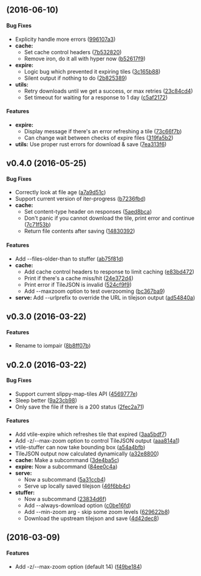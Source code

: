<a name=""></a>
##  (2016-06-10)


#### Bug Fixes

*   Explicity handle more errors ([996107a3](996107a3))
* **cache:**
  *  Set cache control headers ([7b532820](7b532820))
  *  Remove iron, do it all with hyper now ([b52617f9](b52617f9))
* **expire:**
  *  Logic bug which prevented it expiring tiles ([3c165b88](3c165b88))
  *  Silent output if nothing to do ([2b825389](2b825389))
* **utils:**
  *  Retry downloads until we get a success, or max retries ([23c84cd4](23c84cd4))
  *  Set timeout for waiting for a response to 1 day ([c5af2172](c5af2172))

#### Features

* **expire:**
  *  Display message if there's an error refreshing a tile ([73c66f7b](73c66f7b))
  *  Can change wait between checks of expire files ([319fa5b2](319fa5b2))
* **utils:**  Use proper rust errors for download & save ([7ea313f6](7ea313f6))



<a name="v0.4.0"></a>
## v0.4.0 (2016-05-25)


#### Bug Fixes

*   Correctly look at file age ([a7a9d51c](a7a9d51c))
*   Support current version of iter-progress ([b7236fbd](b7236fbd))
* **cache:**
  *  Set content-type header on responses ([5aed8bca](5aed8bca))
  *  Don't panic if you cannot download the tile, print error and continue ([7c71f53b](7c71f53b))
  *  Return file contents after saving ([14830392](14830392))

#### Features

*   Add --files-older-than to stuffer ([ab75f81d](ab75f81d))
* **cache:**
  *  Add cache control headers to response to limit caching ([e83bd472](e83bd472))
  *  Print if there's a cache miss/hit ([24e372d4](24e372d4))
  *  Print error if TileJSON is invalid ([524cf9f9](524cf9f9))
  *  Add --maxzoom option to test overzooming ([bc367ba9](bc367ba9))
* **serve:**  Add --urlprefix to override the URL in tilejson output ([ad54840a](ad54840a))



<a name="v0.3.0"></a>
## v0.3.0 (2016-03-22)


#### Features

*   Rename to iompair ([8b8ff07b](8b8ff07b))



<a name="v0.2.0"></a>
## v0.2.0 (2016-03-22)


#### Bug Fixes

*   Support current slippy-map-tiles API ([4569777e](4569777e))
*   Sleep better ([9a23cb98](9a23cb98))
*   Only save the file if there is a 200 status ([2fec2a71](2fec2a71))

#### Features

*   Add vtile-expire which refreshes tile that expired ([3aa5bdf7](3aa5bdf7))
*   Add -z/--max-zoom option to control TileJSON output ([aaa814a1](aaa814a1))
*   vtile-stuffer can now take bounding box ([a54a4bfb](a54a4bfb))
*   TileJSON output now calculated dynamically ([a32e8800](a32e8800))
* **cache:**  Make a subcommand ([3de4ba5c](3de4ba5c))
* **expire:**  Now a subcommand ([84ee0c4a](84ee0c4a))
* **serve:**
  *  Now a subcommand ([5a31ccb4](5a31ccb4))
  *  Serve up locally saved tilejson ([46f6bb4c](46f6bb4c))
* **stuffer:**
  *  Now a subcommand ([23834d6f](23834d6f))
  *  Add --always-download option ([c0be16fd](c0be16fd))
  *  Add --min-zoom arg - skip some zoom levels ([629622b8](629622b8))
  *  Download the upstream tilejson and save ([4d42dec8](4d42dec8))



<a name=""></a>
##  (2016-03-09)


#### Features

*   Add -z/--max-zoom option (default 14) ([f49be184](f49be184))



